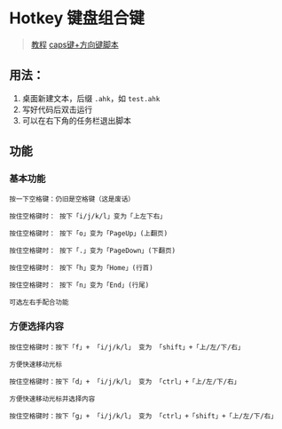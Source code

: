 # Hotkey 键盘组合键

> [教程](https://wyagd001.github.io/zh-cn/docs/AutoHotkey.htm)
[caps键+方向键脚本](https://sspai.com/post/57157)

## 用法：

  1. 桌面新建文本，后缀 `.ahk`，如 `test.ahk`
  2. 写好代码后双击运行
  3. 可以在右下角的任务栏退出脚本

## 功能

### 基本功能

```text
按一下空格键：仍旧是空格键（这是废话）

按住空格键时： 按下「i/j/k/l」变为「上左下右」

按住空格键时： 按下「o」变为「PageUp」(上翻页)

按住空格键时： 按下「.」变为「PageDown」(下翻页)

按住空格键时： 按下「h」变为「Home」(行首)

按住空格键时： 按下「n」变为「End」(行尾)

可选左右手配合功能
```

### 方便选择内容

```text
按住空格键时：按下「f」+ 「i/j/k/l」 变为 「shift」+「上/左/下/右」

方便快速移动光标

按住空格键时：按下「d」+ 「i/j/k/l」 变为 「ctrl」+「上/左/下/右」

方便快速移动光标并选择内容

按住空格键时：按下「g」+ 「i/j/k/l」 变为 「ctrl」+「shift」+「上/左/下/右」
```
